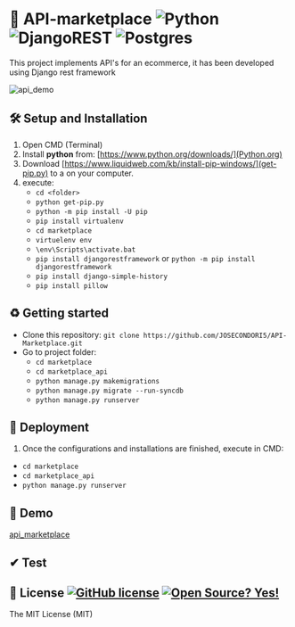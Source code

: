 # 🏪 API-marketplace <img alt="Python" src="https://img.shields.io/badge/python-%2314354C.svg?style=for-the-badge&logo=python&logoColor=white"/> <img alt="DjangoREST" src="https://img.shields.io/badge/DJANGO-REST-ff1709?style=for-the-badge&logo=django&logoColor=white&color=ff1709&labelColor=gray"/> <img alt="Postgres" src ="https://img.shields.io/badge/postgres-%23316192.svg?style=for-the-badge&logo=postgresql&logoColor=white"/>
This project implements API's for an ecommerce, it has been developed using Django rest framework

![api_demo](http://g.recordit.co/**)

## 🛠 Setup and Installation
1. Open CMD (Terminal)
2. Install __python__ from: [https://www.python.org/downloads/](Python.org)
3. Download [https://www.liquidweb.com/kb/install-pip-windows/](get-pip.py) to a <folder> on your computer.
4. execute: 
   * `cd <folder>`
   * `python get-pip.py`
   * `python -m pip install -U pip`
   * `pip install virtualenv`
   * `cd marketplace`
   * `virtuelenv env`
   * `\env\Scripts\activate.bat`
   * `pip install djangorestframework` or `python -m pip install djangorestframework`
   * `pip install django-simple-history`
   * `pip install pillow`
    
## ♻ Getting started
* Clone this repository: `git clone https://github.com/JOSECONDORI5/API-Marketplace.git`
* Go to project folder:
    * `cd marketplace`
    * `cd marketplace_api`
    * `python manage.py makemigrations`
    * `python manage.py migrate --run-syncdb`
    * `python manage.py runserver`

## 🚀 Deployment
1. Once the configurations and installations are finished, execute in CMD:
  * `cd marketplace`
  * `cd marketplace_api`
  * `python manage.py runserver`

## 👀 Demo
[api_marketplace](http://api-marketplace.herokuapp.com/**)

## ✔ Test

## 🧾 License [![GitHub license](https://img.shields.io/github/license/Naereen/StrapDown.js.svg)](https://github.com/Naereen/StrapDown.js/blob/master/LICENSE) [![Open Source? Yes!](https://badgen.net/badge/Open%20Source%20%3F/Yes%21/blue?icon=github)](https://github.com/Naereen/badges/)
The MIT License (MIT)
